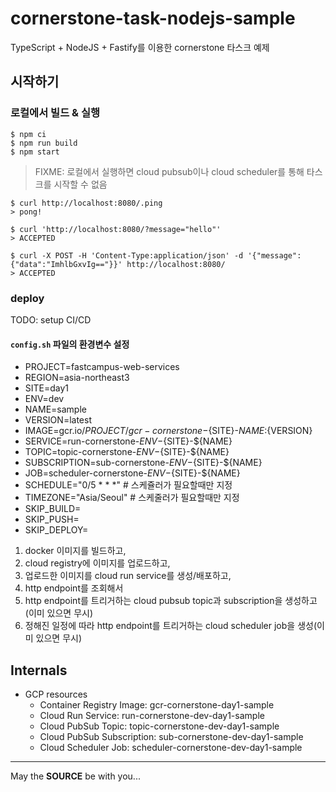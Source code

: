 cornerstone-task-nodejs-sample
=========================

TypeScript + NodeJS + Fastify를 이용한 cornerstone 타스크 예제

시작하기
--------

### 로컬에서 빌드 & 실행

```console
$ npm ci
$ npm run build
$ npm start
```

> FIXME: 로컬에서 실행하면 cloud pubsub이나 cloud scheduler를 통해 타스크를 시작할 수 없음

```console
$ curl http://localhost:8080/.ping
> pong!

$ curl 'http://localhost:8080/?message="hello"'
> ACCEPTED

$ curl -X POST -H 'Content-Type:application/json' -d '{"message":{"data":"ImhlbGxvIg=="}}' http://localhost:8080/
> ACCEPTED
```

### deploy

TODO: setup CI/CD

#### `config.sh` 파일의 환경변수 설정

- PROJECT=fastcampus-web-services
- REGION=asia-northeast3
- SITE=day1
- ENV=dev
- NAME=sample
- VERSION=latest
- IMAGE=gcr.io/${PROJECT}/gcr-cornerstone-${SITE}-${NAME}:${VERSION}
- SERVICE=run-cornerstone-${ENV}-${SITE}-${NAME}
- TOPIC=topic-cornerstone-${ENV}-${SITE}-${NAME}
- SUBSCRIPTION=sub-cornerstone-${ENV}-${SITE}-${NAME}
- JOB=scheduler-cornerstone-${ENV}-${SITE}-${NAME}
- SCHEDULE="0/5 * * *"  # 스케쥴러가 필요할때만 지정
- TIMEZONE="Asia/Seoul" # 스케줄러가 필요할때만 지정
- SKIP_BUILD=
- SKIP_PUSH=
- SKIP_DEPLOY=

1. docker 이미지를 빌드하고,
2. cloud registry에 이미지를 업로드하고,
3. 업로드한 이미지를 cloud run service를 생성/배포하고,
4. http endpoint를 조회해서
5. http endpoint를 트리거하는 cloud pubsub topic과 subscription을 생성하고(이미 있으면 무시)
6. 정해진 일정에 따라 http endpoint를 트리거하는 cloud scheduler job을 생성(이미 있으면 무시)

Internals
---------

* GCP resources
  - Container Registry Image: gcr-cornerstone-day1-sample
  - Cloud Run Service: run-cornerstone-dev-day1-sample
  - Cloud PubSub Topic: topic-cornerstone-dev-day1-sample
  - Cloud PubSub Subscription: sub-cornerstone-dev-day1-sample
  - Cloud Scheduler Job: scheduler-cornerstone-dev-day1-sample

---
May the **SOURCE** be with you...
